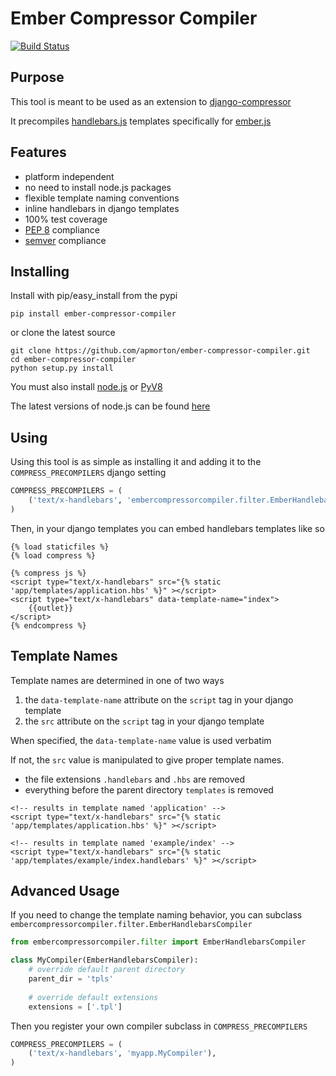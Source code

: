 Ember Compressor Compiler
=========================

[![Build Status](https://travis-ci.org/apmorton/ember-compressor-compiler.png?branch=master)](https://travis-ci.org/apmorton/ember-compressor-compiler)

Purpose
-------

This tool is meant to be used as an extension to [django-compressor](https://github.com/jezdez/django_compressor)

It precompiles [handlebars.js](https://github.com/wycats/handlebars.js) templates specifically for [ember.js](https://github.com/emberjs/ember.js)


Features
--------

- platform independent
- no need to install node.js packages
- flexible template naming conventions
- inline handlebars in django templates
- 100% test coverage
- [PEP 8](http://www.python.org/dev/peps/pep-0008/) compliance
- [semver](http://semver.org/) compliance


Installing
----------

Install with pip/easy_install from the pypi

`pip install ember-compressor-compiler`

or clone the latest source

    git clone https://github.com/apmorton/ember-compressor-compiler.git
    cd ember-compressor-compiler
    python setup.py install

You must also install [node.js](http://nodejs.org/) or [PyV8](https://code.google.com/p/pyv8/)

The latest versions of node.js can be found [here](http://nodejs.org/download/)

Using
-----

Using this tool is as simple as installing it and adding it to the `COMPRESS_PRECOMPILERS` django setting

```python
COMPRESS_PRECOMPILERS = (
    ('text/x-handlebars', 'embercompressorcompiler.filter.EmberHandlebarsCompiler'),
)
```

Then, in your django templates you can embed handlebars templates like so
```html+django
{% load staticfiles %}
{% load compress %}

{% compress js %}
<script type="text/x-handlebars" src="{% static 'app/templates/application.hbs' %}" ></script>
<script type="text/x-handlebars" data-template-name="index">
    {{outlet}}
</script>
{% endcompress %}
```

Template Names
--------------

Template names are determined in one of two ways

1. the `data-template-name` attribute on the `script` tag in your django template
2. the `src` attribute on the `script` tag in your django template

When specified, the `data-template-name` value is used verbatim

If not, the `src` value is manipulated to give proper template names.

- the file extensions `.handlebars` and `.hbs` are removed
- everything before the parent directory `templates` is removed


```html+django
<!-- results in template named 'application' -->
<script type="text/x-handlebars" src="{% static 'app/templates/application.hbs' %}" ></script>

<!-- results in template named 'example/index' -->
<script type="text/x-handlebars" src="{% static 'app/templates/example/index.handlebars' %}" ></script>
```

Advanced Usage
--------------

If you need to change the template naming behavior, you can subclass `embercompressorcompiler.filter.EmberHandlebarsCompiler`

```python
from embercompressorcompiler.filter import EmberHandlebarsCompiler

class MyCompiler(EmberHandlebarsCompiler):
    # override default parent directory
    parent_dir = 'tpls'
    
    # override default extensions
    extensions = ['.tpl']
```

Then you register your own compiler subclass in `COMPRESS_PRECOMPILERS`

```python
COMPRESS_PRECOMPILERS = (
    ('text/x-handlebars', 'myapp.MyCompiler'),
)
```

